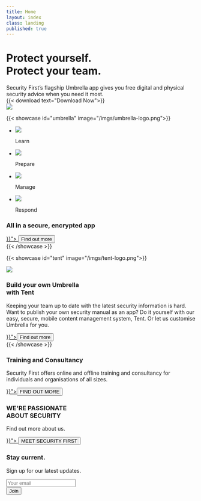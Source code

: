 ```yaml
---
title: Home
layout: index
class: landing
published: true
---
```

<div class="intro">
  <div class="container">
    <div class="row">
      <div class="col-lg-6 col-md-12">
        <div class="d-none d-lg-block spacer-top100"></div>
        <h1 class="">Protect yourself.<br>Protect your team.</h1>
        <div class="home-description">Security First’s flagship Umbrella app gives you free digital and physical security advice when you need it most.</div>		
        {{< download text="Download  Now">}}
      </div>
    </div>
  </div>
    <img class="d-none d-lg-block hero-app" src="/imgs/hero-app.png"/>
</div>

{{< showcase id="umbrella" image="/imgs/umbrella-logo.png">}}
<ul class="spacer-top70 col-12 list-inline text-center">
  <li class="list-inline-item">
    <img src="/imgs/learn.png" />
    <p class="data">Learn</p>
  </li>
  <li class="list-inline-item">
    <img src="/imgs/prepare.png" />
    <p class="data">Prepare</p>
  </li>
  <li class="list-inline-item">
    <img src="/imgs/manage.png" />
    <p class="data">Manage</p>
  </li>
  <li class="list-inline-item">
    <img src="/imgs/respond.png" />
    <p class="data">Respond</p>
  </li>
</ul>
<div class="col-9 text-center mx-auto spacer-top30 spacer-bottom30">
  <h3 class="center">All in a secure, encrypted app</h3>
  <a href="{{< ref "umbrella.md" >}}">
    <button type="button" class="btn btn-primary btn-spaced">Find out more</button>
  </a>
</div>
{{< /showcase >}}

{{< showcase id="tent" image="/imgs/tent-logo.png">}}
<div class="col-lg-6 spacer-top30">
  <img src="/imgs/tent-sketch.png"/>
</div>
<div class="col-lg-6">
  <h3 class="spacer-top30">Build your own Umbrella<br> with Tent</h3>
  <p class="subparagraph">Keeping your team up to date with the latest security information is hard. Want to publish your own security manual as an app? Do it yourself with our easy, secure, mobile content management system, Tent. Or let us customise Umbrella for you.</p>
  <a href="{{< ref "tent.md" >}}"><button type="button" class="btn btn-primary btn-spaced">Find out more</button></a>
</div>
{{< /showcase >}}

<div id="training" class="yellow-wave">
  <div class="yellow-solid">
    <div class="container text-center">
      <div class="row">
        <div class="col-lg-6 offset-lg-3">
          <h3>Training and Consultancy</h3>
          <p>Security First offers online and offline training and consultancy for individuals and organisations of all sizes.</p>
          <a href="{{< ref "training.md" >}}"><button type="button" class="btn btn-primary btn-spaced">FIND OUT MORE</button></a>
        </div>
      </div>
    </div>
  </div>
</div>

<div id="contact" class="container">
<div class="row spacer-top150 spacer-bottom150">
<div class="col-6">
<h3>WE'RE PASSIONATE<br />ABOUT SECURITY</h3>
</div>
<div class="col-6">
<p class="right spacer-top30">Find out more about us.</p>
      <a href="{{< ref "about.md" >}}">
      <button type="button" class="btn btn-primary float-right">MEET SECURITY FIRST</button>
      </a>
    </div>
  </div>
</div>

<div class="newsletter">
  <div class="container">
    <div class="row">
      <div class="col-10 offset-1 text-center">
        <h3>Stay current.</h3>
        <p>Sign up for our latest updates.</p>
        <form class="mask" action="https://secfirst.us3.list-manage.com/subscribe/post?u=82b3d8f9b149832e060647ae7&amp;id=f73006cb61" method="post" id="mc-embedded-subscribe-form" name="mc-embedded-subscribe-form" class="form-inline validate" role="form" target="_blank" novalidate="">
                  <div class="form-group">
                    <input type="email" value="" name="EMAIL" class="form-control input-lg email" id="mce-EMAIL" placeholder="Your email" required="">
                  </div>
                  <button type="submit" class="btn btn-primary btn-spaced">Join</button>
                </form>
      </div>
    </div>
  </div>
</div>
